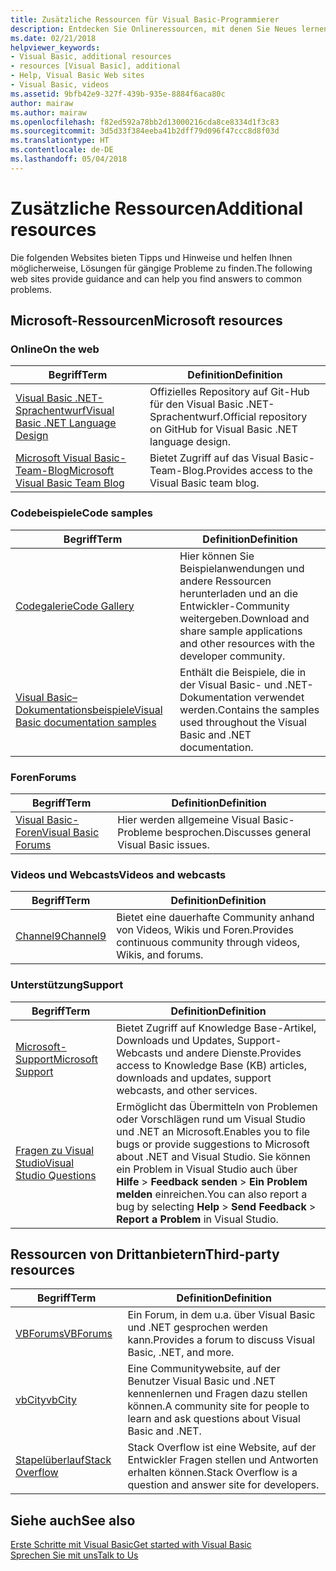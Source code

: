 ```yaml
---
title: Zusätzliche Ressourcen für Visual Basic-Programmierer
description: Entdecken Sie Onlineressourcen, mit denen Sie Neues lernen, Fragen stellen und mehr Informationen zu Visual Basic erhalten können.
ms.date: 02/21/2018
helpviewer_keywords:
- Visual Basic, additional resources
- resources [Visual Basic], additional
- Help, Visual Basic Web sites
- Visual Basic, videos
ms.assetid: 9bfb42e9-327f-439b-935e-8884f6aca80c
author: mairaw
ms.author: mairaw
ms.openlocfilehash: f82ed592a78bb2d13000216cda8ce8334d1f3c83
ms.sourcegitcommit: 3d5d33f384eeba41b2dff79d096f47ccc8d8f03d
ms.translationtype: HT
ms.contentlocale: de-DE
ms.lasthandoff: 05/04/2018
---
```

# <a name="additional-resources"></a><span data-ttu-id="82402-103">Zusätzliche Ressourcen</span><span class="sxs-lookup"><span data-stu-id="82402-103">Additional resources</span></span>

<span data-ttu-id="82402-104">Die folgenden Websites bieten Tipps und Hinweise und helfen Ihnen möglicherweise, Lösungen für gängige Probleme zu finden.</span><span class="sxs-lookup"><span data-stu-id="82402-104">The following web sites provide guidance and can help you find answers to common problems.</span></span>

## <a name="microsoft-resources"></a><span data-ttu-id="82402-105">Microsoft-Ressourcen</span><span class="sxs-lookup"><span data-stu-id="82402-105">Microsoft resources</span></span>

### <a name="on-the-web"></a><span data-ttu-id="82402-106">Online</span><span class="sxs-lookup"><span data-stu-id="82402-106">On the web</span></span>

|<span data-ttu-id="82402-107">Begriff</span><span class="sxs-lookup"><span data-stu-id="82402-107">Term</span></span>|<span data-ttu-id="82402-108">Definition</span><span class="sxs-lookup"><span data-stu-id="82402-108">Definition</span></span>|
|----------|----------------|
|[<span data-ttu-id="82402-109">Visual Basic .NET-Sprachentwurf</span><span class="sxs-lookup"><span data-stu-id="82402-109">Visual Basic .NET Language Design</span></span>](https://github.com/dotnet/vblang)|<span data-ttu-id="82402-110">Offizielles Repository auf Git-Hub für den Visual Basic .NET-Sprachentwurf.</span><span class="sxs-lookup"><span data-stu-id="82402-110">Official repository on GitHub for Visual Basic .NET language design.</span></span>|
|[<span data-ttu-id="82402-111">Microsoft Visual Basic-Team-Blog</span><span class="sxs-lookup"><span data-stu-id="82402-111">Microsoft Visual Basic Team Blog</span></span>](https://blogs.msdn.microsoft.com/vbteam/)|<span data-ttu-id="82402-112">Bietet Zugriff auf das Visual Basic-Team-Blog.</span><span class="sxs-lookup"><span data-stu-id="82402-112">Provides access to the Visual Basic team blog.</span></span>|

### <a name="code-samples"></a><span data-ttu-id="82402-113">Codebeispiele</span><span class="sxs-lookup"><span data-stu-id="82402-113">Code samples</span></span>

|<span data-ttu-id="82402-114">Begriff</span><span class="sxs-lookup"><span data-stu-id="82402-114">Term</span></span>|<span data-ttu-id="82402-115">Definition</span><span class="sxs-lookup"><span data-stu-id="82402-115">Definition</span></span>|
|----------|----------------|
|[<span data-ttu-id="82402-116">Codegalerie</span><span class="sxs-lookup"><span data-stu-id="82402-116">Code Gallery</span></span>](https://code.msdn.microsoft.com/site/search?f%5B0%5D.Type=ProgrammingLanguage&f%5B0%5D.Value=VB&f%5B0%5D.Text=VB.NET)|<span data-ttu-id="82402-117">Hier können Sie Beispielanwendungen und andere Ressourcen herunterladen und an die Entwickler-Community weitergeben.</span><span class="sxs-lookup"><span data-stu-id="82402-117">Download and share sample applications and other resources with the developer community.</span></span>|
|[<span data-ttu-id="82402-118">Visual Basic– Dokumentationsbeispiele</span><span class="sxs-lookup"><span data-stu-id="82402-118">Visual Basic documentation samples</span></span>](https://github.com/dotnet/samples/tree/master/snippets/visualbasic)|<span data-ttu-id="82402-119">Enthält die Beispiele, die in der Visual Basic- und .NET-Dokumentation verwendet werden.</span><span class="sxs-lookup"><span data-stu-id="82402-119">Contains the samples used throughout the Visual Basic and .NET documentation.</span></span>|

### <a name="forums"></a><span data-ttu-id="82402-120">Foren</span><span class="sxs-lookup"><span data-stu-id="82402-120">Forums</span></span>

|<span data-ttu-id="82402-121">Begriff</span><span class="sxs-lookup"><span data-stu-id="82402-121">Term</span></span>|<span data-ttu-id="82402-122">Definition</span><span class="sxs-lookup"><span data-stu-id="82402-122">Definition</span></span>|
|----------|----------------|
|[<span data-ttu-id="82402-123">Visual Basic-Foren</span><span class="sxs-lookup"><span data-stu-id="82402-123">Visual Basic Forums</span></span>](https://social.msdn.microsoft.com/Forums/vstudio/en-US/home?forum=vbgeneral)|<span data-ttu-id="82402-124">Hier werden allgemeine Visual Basic-Probleme besprochen.</span><span class="sxs-lookup"><span data-stu-id="82402-124">Discusses general Visual Basic issues.</span></span>|

### <a name="videos-and-webcasts"></a><span data-ttu-id="82402-125">Videos und Webcasts</span><span class="sxs-lookup"><span data-stu-id="82402-125">Videos and webcasts</span></span>

|<span data-ttu-id="82402-126">Begriff</span><span class="sxs-lookup"><span data-stu-id="82402-126">Term</span></span>|<span data-ttu-id="82402-127">Definition</span><span class="sxs-lookup"><span data-stu-id="82402-127">Definition</span></span>|
|----------|----------------|
|[<span data-ttu-id="82402-128">Channel9</span><span class="sxs-lookup"><span data-stu-id="82402-128">Channel9</span></span>](https://channel9.msdn.com/)|<span data-ttu-id="82402-129">Bietet eine dauerhafte Community anhand von Videos, Wikis und Foren.</span><span class="sxs-lookup"><span data-stu-id="82402-129">Provides continuous community through videos, Wikis, and forums.</span></span>|

### <a name="support"></a><span data-ttu-id="82402-130">Unterstützung</span><span class="sxs-lookup"><span data-stu-id="82402-130">Support</span></span>

|<span data-ttu-id="82402-131">Begriff</span><span class="sxs-lookup"><span data-stu-id="82402-131">Term</span></span>|<span data-ttu-id="82402-132">Definition</span><span class="sxs-lookup"><span data-stu-id="82402-132">Definition</span></span>|
|----------|----------------|
|[<span data-ttu-id="82402-133">Microsoft-Support</span><span class="sxs-lookup"><span data-stu-id="82402-133">Microsoft Support</span></span>](https://support.microsoft.com)|<span data-ttu-id="82402-134">Bietet Zugriff auf Knowledge Base-Artikel, Downloads und Updates, Support-Webcasts und andere Dienste.</span><span class="sxs-lookup"><span data-stu-id="82402-134">Provides access to Knowledge Base (KB) articles, downloads and updates, support webcasts, and other services.</span></span>|
|[<span data-ttu-id="82402-135">Fragen zu Visual Studio</span><span class="sxs-lookup"><span data-stu-id="82402-135">Visual Studio Questions</span></span>](https://developercommunity.visualstudio.com)|<span data-ttu-id="82402-136">Ermöglicht das Übermitteln von Problemen oder Vorschlägen rund um Visual Studio und .NET an Microsoft.</span><span class="sxs-lookup"><span data-stu-id="82402-136">Enables you to file bugs or provide suggestions to Microsoft about .NET and Visual Studio.</span></span> <span data-ttu-id="82402-137">Sie können ein Problem in Visual Studio auch über **Hilfe** > **Feedback senden** > **Ein Problem melden** einreichen.</span><span class="sxs-lookup"><span data-stu-id="82402-137">You can also report a bug by selecting **Help** > **Send Feedback** > **Report a Problem** in Visual Studio.</span></span>|

## <a name="third-party-resources"></a><span data-ttu-id="82402-138">Ressourcen von Drittanbietern</span><span class="sxs-lookup"><span data-stu-id="82402-138">Third-party resources</span></span>

|<span data-ttu-id="82402-139">Begriff</span><span class="sxs-lookup"><span data-stu-id="82402-139">Term</span></span>|<span data-ttu-id="82402-140">Definition</span><span class="sxs-lookup"><span data-stu-id="82402-140">Definition</span></span>|
|----------|----------------|
|[<span data-ttu-id="82402-141">VBForums</span><span class="sxs-lookup"><span data-stu-id="82402-141">VBForums</span></span>](http://www.vbforums.com/)|<span data-ttu-id="82402-142">Ein Forum, in dem u.a. über Visual Basic und .NET gesprochen werden kann.</span><span class="sxs-lookup"><span data-stu-id="82402-142">Provides a forum to discuss Visual Basic, .NET, and more.</span></span>|
|[<span data-ttu-id="82402-143">vbCity</span><span class="sxs-lookup"><span data-stu-id="82402-143">vbCity</span></span>](http://vbcity.com/)|<span data-ttu-id="82402-144">Eine Communitywebsite, auf der Benutzer Visual Basic und .NET kennenlernen und Fragen dazu stellen können.</span><span class="sxs-lookup"><span data-stu-id="82402-144">A community site for people to learn and ask questions about Visual Basic and .NET.</span></span>|
|[<span data-ttu-id="82402-145">Stapelüberlauf</span><span class="sxs-lookup"><span data-stu-id="82402-145">Stack Overflow</span></span>](https://stackoverflow.com/questions/tagged/vb.net)|<span data-ttu-id="82402-146">Stack Overflow ist eine Website, auf der Entwickler Fragen stellen und Antworten erhalten können.</span><span class="sxs-lookup"><span data-stu-id="82402-146">Stack Overflow is a question and answer site for developers.</span></span>|

## <a name="see-also"></a><span data-ttu-id="82402-147">Siehe auch</span><span class="sxs-lookup"><span data-stu-id="82402-147">See also</span></span>

[<span data-ttu-id="82402-148">Erste Schritte mit Visual Basic</span><span class="sxs-lookup"><span data-stu-id="82402-148">Get started with Visual Basic</span></span>](../../visual-basic/getting-started/index.md)  
[<span data-ttu-id="82402-149">Sprechen Sie mit uns</span><span class="sxs-lookup"><span data-stu-id="82402-149">Talk to Us</span></span>](/visualstudio/ide/talk-to-us)  
